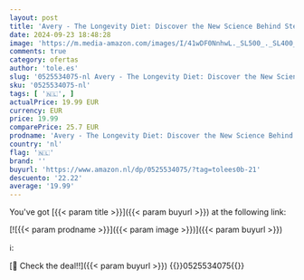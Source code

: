 ```yaml
---
layout: post
title: 'Avery - The Longevity Diet: Discover the New Science Behind Stem Cell Activation and Regeneration to Slow Aging  Fight Disease  and Optimize Weight'
date: 2024-09-23 18:48:28
image: 'https://m.media-amazon.com/images/I/41wDF0NnhwL._SL500_._SL400_.jpg'
comments: true
category: ofertas
author: 'tole.es'
slug: '0525534075-nl Avery - The Longevity Diet: Discover the New Science...'
sku: '0525534075-nl'
tags: [ '🇳🇱', ]
actualPrice: 19.99 EUR
currency: EUR
price: 19.99
comparePrice: 25.7 EUR
prodname: 'Avery - The Longevity Diet: Discover the New Science Behind Stem Cell Activation and Regeneration to Slow Aging  Fight Disease  and Optimize Weight'
country: 'nl'
flag: '🇳🇱'
brand: ''
buyurl: 'https://www.amazon.nl/dp/0525534075/?tag=tolees0b-21'
descuento: '22.22'
average: '19.99'
---
```


You've got [{{< param title >}}]({{< param buyurl >}}) at the following link:

[![{{< param prodname >}}]({{< param image >}})]({{< param buyurl >}})

ℹ️:


[🛒 Check the deal!!]({{< param buyurl >}})
{{<world>}}0525534075{{</world>}}
